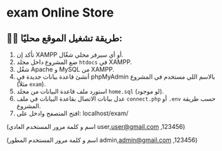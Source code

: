 # exam Online Store

## 👨‍💻 طريقة تشغيل الموقع محليًا:

1. تأكد إن XAMPP أو أي سيرفر محلي شغّال.
2. ضع المشروع داخل مجلد `htdocs` في XAMPP.
3. شغّل Apache و MySQL من XAMPP.
4. أنشئ قاعدة بيانات جديدة في phpMyAdmin بالاسم اللي مستخدم في المشروع (مثلاً `exam`).
5. استورد ملف قاعدة البيانات من مجلد `home.sql` (لو موجود).
6. عدل بيانات الاتصال بقاعدة البيانات في ملف `connect.php` أو `.env` حسب طريقة المشروع.
7. افتح المتصفح وادخل على: localhost/exam/  



(اسم و كلمة مرور المستخدم العادي
user,user@gmail.com ,123456)


(اسم و كلمة مرور المستخدم المطور
admin,admin@gmail.com ,123456)